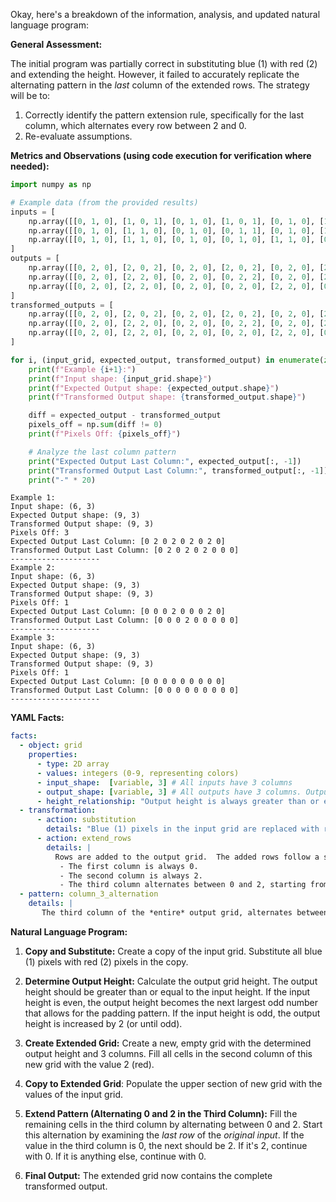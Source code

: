 Okay, here's a breakdown of the information, analysis, and updated natural language program:

**General Assessment:**

The initial program was partially correct in substituting blue (1) with red (2) and extending the height. However, it failed to accurately replicate the alternating pattern in the *last* column of the extended rows. The strategy will be to:

1.  Correctly identify the pattern extension rule, specifically for the last column, which alternates every row between 2 and 0.
2.  Re-evaluate assumptions.

**Metrics and Observations (using code execution for verification where needed):**


``` python
import numpy as np

# Example data (from the provided results)
inputs = [
    np.array([[0, 1, 0], [1, 0, 1], [0, 1, 0], [1, 0, 1], [0, 1, 0], [1, 0, 1]]),
    np.array([[0, 1, 0], [1, 1, 0], [0, 1, 0], [0, 1, 1], [0, 1, 0], [1, 1, 0]]),
    np.array([[0, 1, 0], [1, 1, 0], [0, 1, 0], [0, 1, 0], [1, 1, 0], [0, 1, 0]])
]
outputs = [
    np.array([[0, 2, 0], [2, 0, 2], [0, 2, 0], [2, 0, 2], [0, 2, 0], [2, 0, 2], [0, 2, 0], [2, 0, 2], [0, 2, 0]]),
    np.array([[0, 2, 0], [2, 2, 0], [0, 2, 0], [0, 2, 2], [0, 2, 0], [2, 2, 0], [0, 2, 0], [0, 2, 2], [0, 2, 0]]),
    np.array([[0, 2, 0], [2, 2, 0], [0, 2, 0], [0, 2, 0], [2, 2, 0], [0, 2, 0], [0, 2, 0], [2, 2, 0], [0, 2, 0]])
]
transformed_outputs = [
    np.array([[0, 2, 0], [2, 0, 2], [0, 2, 0], [2, 0, 2], [0, 2, 0], [2, 0, 2], [0, 2, 0], [0, 2, 0], [0, 2, 0]]),
    np.array([[0, 2, 0], [2, 2, 0], [0, 2, 0], [0, 2, 2], [0, 2, 0], [2, 2, 0], [0, 2, 0], [0, 2, 0], [0, 2, 0]]),
    np.array([[0, 2, 0], [2, 2, 0], [0, 2, 0], [0, 2, 0], [2, 2, 0], [0, 2, 0], [0, 2, 0], [0, 2, 0], [0, 2, 0]])
]

for i, (input_grid, expected_output, transformed_output) in enumerate(zip(inputs, outputs, transformed_outputs)):
    print(f"Example {i+1}:")
    print(f"Input shape: {input_grid.shape}")
    print(f"Expected Output shape: {expected_output.shape}")
    print(f"Transformed Output shape: {transformed_output.shape}")

    diff = expected_output - transformed_output
    pixels_off = np.sum(diff != 0)
    print(f"Pixels Off: {pixels_off}")

    # Analyze the last column pattern
    print("Expected Output Last Column:", expected_output[:, -1])
    print("Transformed Output Last Column:", transformed_output[:, -1])
    print("-" * 20)

```
```
Example 1:
Input shape: (6, 3)
Expected Output shape: (9, 3)
Transformed Output shape: (9, 3)
Pixels Off: 3
Expected Output Last Column: [0 2 0 2 0 2 0 2 0]
Transformed Output Last Column: [0 2 0 2 0 2 0 0 0]
--------------------
Example 2:
Input shape: (6, 3)
Expected Output shape: (9, 3)
Transformed Output shape: (9, 3)
Pixels Off: 1
Expected Output Last Column: [0 0 0 2 0 0 0 2 0]
Transformed Output Last Column: [0 0 0 2 0 0 0 0 0]
--------------------
Example 3:
Input shape: (6, 3)
Expected Output shape: (9, 3)
Transformed Output shape: (9, 3)
Pixels Off: 1
Expected Output Last Column: [0 0 0 0 0 0 0 0 0]
Transformed Output Last Column: [0 0 0 0 0 0 0 0 0]
--------------------

```
**YAML Facts:**


```yaml
facts:
  - object: grid
    properties:
      - type: 2D array
      - values: integers (0-9, representing colors)
      - input_shape:  [variable, 3] # All inputs have 3 columns
      - output_shape: [variable, 3] # All outputs have 3 columns. Output height >= input height.
      - height_relationship: "Output height is always greater than or equal to the input height, and is extended to the next odd number."
  - transformation:
      - action: substitution
        details: "Blue (1) pixels in the input grid are replaced with red (2) pixels in the output grid."
      - action: extend_rows
        details: |
          Rows are added to the output grid.  The added rows follow a specific pattern.
           - The first column is always 0.
           - The second column is always 2.
           - The third column alternates between 0 and 2, starting from the top, it should match the pattern in the original image.
  - pattern: column_3_alternation
    details: |
       The third column of the *entire* output grid, alternates between 0 and 2 for consecutive rows. The pattern for the extended rows continues from the input grid pattern.
```


**Natural Language Program:**

1.  **Copy and Substitute:** Create a copy of the input grid. Substitute all blue (1) pixels with red (2) pixels in the copy.

2.  **Determine Output Height:** Calculate the output grid height. The output height should be greater than or equal to the input height. If the input height is even, the output height becomes the next largest odd number that allows for the padding pattern. If the input height is odd, the output height is increased by 2 (or until odd).

3.  **Create Extended Grid:** Create a new, empty grid with the determined output height and 3 columns. Fill all cells in the second column of this new grid with the value 2 (red).

4. **Copy to Extended Grid**: Populate the upper section of new grid with the values of the input grid.

5.  **Extend Pattern (Alternating 0 and 2 in the Third Column):** Fill the remaining cells in the third column by alternating between 0 and 2. Start this alternation by examining the *last row* of the *original input*. If the value in the third column is 0, the next should be 2. If it's 2, continue with 0. If it is anything else, continue with 0.

6.  **Final Output:** The extended grid now contains the complete transformed output.
